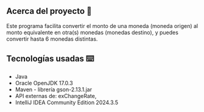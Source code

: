
## Acerca del proyecto 🚀
Este programa facilita convertir el monto de una moneda (moneda origen) al monto equivalente en otra(s) monedas (monedas destino), y puedes convertir hasta 6 monedas distintas.

## Tecnologías usadas ⌨️
- Java
- Oracle OpenJDK 17.0.3
- Maven - librería gson-2.13.1.jar
- API externas de: exChangeRate,
- IntelliJ IDEA Community Edition 2024.3.5
